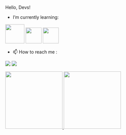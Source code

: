 
Hello, Devs!


-  I’m currently learning: 
            


<img src="https://cdn.jsdelivr.net/gh/devicons/devicon/icons/java/java-original.svg" width="60" height="60"/> <img src="https://cdn.jsdelivr.net/gh/devicons/devicon/icons/spring/spring-original.svg" width="50" height="50"/> 
            <img src="https://cdn.jsdelivr.net/gh/devicons/devicon/icons/angularjs/angularjs-plain.svg"  width="50" height="50" />
          




- 📫 How to reach me  : 

<a href = "mailto:juliamaarquessouza@gmail.com"><img src="https://img.shields.io/badge/Gmail-D14836?style=for-the-badge&logo=gmail&logoColor=white" target="_blank"></a>
<a href="https://www.linkedin.com/in/juliamarquessouza" target="_blank"><img src="https://img.shields.io/badge/-LinkedIn-%230077B5?style=for-the-badge&logo=linkedin&logoColor=white" target="_blank"></a>   


<div>
<a href="https://github.com/juliasouzas">
<img height="180em" src="https://github-readme-stats.vercel.app/api/top-langs/?username=juliasouzas&layout=compact&langs_count=7&theme=dracula"/>
<img height="180em" src="https://github-readme-stats.vercel.app/api?username=juliasouzas&show_icons=true&theme=dracula&include_all_commits=true&count_private=true"/>
</div>


<!---
juliasouzas/juliasouzas is a ✨ special ✨ repository because its `README.md` (this file) appears on your GitHub profile.
You can click the Preview link to take a look at your changes.
--->
